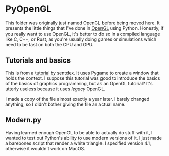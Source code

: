 # PyOpenGL

This folder was originally just named OpenGL before being moved here.
It presents the little things that I've done in [OpenGL](https://opengl.org/) using Python. Honestly, if you really want to use OpenGL, it's better to do so in a compiled language like C, C++, or Rust, as you're usually doing games or simulations which need to be fast on both the CPU and GPU.


## Tutorials and basics

This is from a [tutorial](https://pythonprogramming.net/opengl-rotating-cube-example-pyopengl-tutorial/) by sentdex. It uses Pygame to create a window that holds the context. I suppose this tutorial was good to introduce the basics of the basics of graphics programming, but as an OpenGL tutorial? It's utterly useless because it uses *legacy* OpenGL.

I made a copy of the file almost exactly a year later. I barely changed anything, so I didn't bother giving the file an actual name.


## Modern.py

Having learned enough OpenGL to be able to actually do stuff with it, I wanted to test out Python's ability to use modern versions of it. I just made a barebones script that render a white triangle. I specified version 4.1, otherwise it wouldn't work on MacOS.